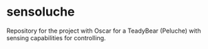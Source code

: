 # sensoluche
Repository for the project with Oscar for a TeadyBear (Peluche) with sensing capabilities for controlling.
